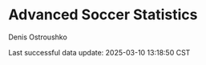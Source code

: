 # Advanced Soccer Statistics
Denis Ostroushko

<!-- gfm -->

Last successful data update: 2025-03-10 13:18:50 CST
